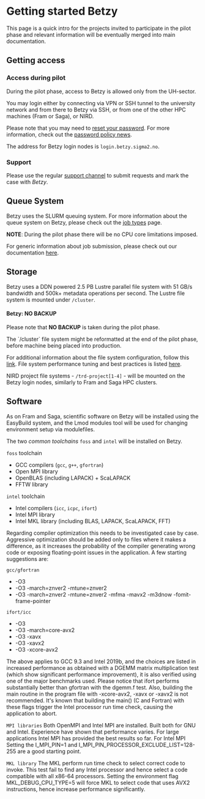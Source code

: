 # Getting started Betzy

This page is a quick intro for the projects invited to participate in the pilot
phase and relevant information will be eventually merged into main
documentation.

## Getting access

### Access during pilot

During the pilot phase, access to Betzy is allowed only from the UH-sector.

You may login either by connecting via VPN or SSH tunnel to the university 
network and from there to Betzy via SSH, or from one of the other HPC machines 
(Fram or Saga), or NIRD.

Please note that you may need to [reset your password](https://www.metacenter.no/user/).
For more information, check out the [password policy
news](https://www.sigma2.no/sigma2-launches-new-password-policy).

The address for Betzy login nodes is `login.betzy.sigma2.no`.

### Support

Please use the regular [support channel](/getting_help/support_line.md) to submit requests 
and mark the case with *Betzy*.

## Queue System

Betzy uses the SLURM queuing system. For more information about the queue
system on Betzy, please check out the [job types](/jobs/choosing_job_types.md)
page.

**NOTE**: During the pilot phase there will be no CPU core limitations imposed. 

For generic information about job submission, please check out our documentation [here](/jobs/submitting.md).


## Storage

Betzy uses a DDN powered 2.5 PB Lustre parallel file system with 51 GB/s bandwidth and 500k+  metadata operations per second.
The Lustre file system is mounted under `/cluster`.

<div class="alert alert-warning">
  <h4>Betzy: NO BACKUP</h4>
  <p>
    Please note that <strong>NO BACKUP</strong> is taken during the pilot phase.
	</p>
	<p>
    The `/cluster` file system might be reformatted at the end of the pilot phase, before machine being placed into production.
  </p>
</div>

For additional information about the file system configuration, follow this [link](/files_storage/clusters.md).
File system performance tuning and best practices is listed
[here](/files_storage/performance/lustre.md). 

NIRD project file systems - `/trd-project[1-4]` - will be mounted on the Betzy
login nodes, similarly to Fram and Saga HPC clusters.

## Software

As on Fram and Saga, scientific software on Betzy will be installed using the EasyBuild system, and the Lmod modules tool
will be used for changing environment setup via modulefiles.

The two *common toolchains* `foss` and `intel` will be installed on Betzy.

`foss` toolchain
* GCC compilers (`gcc`, `g++`, `gfortran`)
* Open MPI library
* OpenBLAS (including LAPACK) + ScaLAPACK
* FFTW library

`intel` toolchain
* Intel compilers (`icc`, `icpc`, `ifort`)
* Intel MPI library
* Intel MKL library (including BLAS, LAPACK, ScaLAPACK, FFT)

Regarding compiler optimization this needs to be investigated case by case. Aggressive optimization should be added only to files
where it makes a difference, as it increases the probability of the compiler generating wrong code or exposing
floating-point issues in the application. A few starting suggestions are:

`gcc/gfortran`
*  -O3
*  -O3 -march=znver2 -mtune=znver2
*  -O3 -march=znver2 -mtune=znver2 -mfma -mavx2 -m3dnow -fomit-frame-pointer

`ifort/icc` 
* -O3  
* -O3 -march=core-avx2 
* -O3 -xavx
* -O3 -xavx2
* -O3 -xcore-avx2 

The above applies to GCC 9.3 and Intel 2019b, and the choices are listed in increased performance as obtained with a DGEMM matrix
multiplication test (which show significant performance improvement), it is also verified using one of the major benchmarks used. 
Please notice that ifort performs substantially better than gfortran with the dgemm.f test. Also, building the main routine in the program 
file with -xcore-avx2, -xavx or -xavx2 is not recommended. 
It's known that building the main() (C and Fortran) with these flags trigger the Intel processor run time check, causing the application to abort.

`MPI libraries`
Both OpenMPI and Intel MPI are installed. Built both for GNU and Intel. Experience have shown that performance varies. For large applications
Intel MPI has provided the best results so far. For Intel MPI Setting the I_MPI_PIN=1 and I_MPI_PIN_PROCESSOR_EXCLUDE_LIST=128-255 are a good 
starting point.

`MKL library`
The MKL perform run time check to select correct code to invoke. This test fail to find any Intel processor and hence select a code compatible with
all x86-64 processors. Setting the environment flag MKL_DEBUG_CPU_TYPE=5 will force MKL to select code that uses AVX2 instructions,
hence increase performance significantly. 

